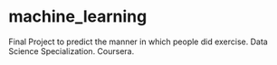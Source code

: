# machine_learning

Final Project to predict the manner in which people did exercise. Data Science Specialization. Coursera.
